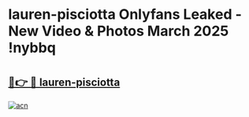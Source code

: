 # lauren-pisciotta Onlyfans Leaked - New Video & Photos March 2025 !nybbq

# <h2><a href="https://c34ypd.iuczelnia.edu.pl?title=lauren-pisciotta&ref=nybbq">🔗👉 🔴 lauren-pisciotta</a></h2>

[![acn](https://github.com/user-attachments/assets/0f9c940e-d8b0-45ae-aac7-cd30a18b3e1c)](https://c34ypd.iuczelnia.edu.pl?title=lauren-pisciotta&ref=nybbq)

